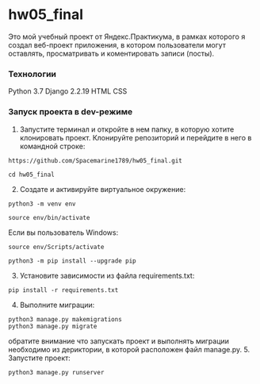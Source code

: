 # hw05_final

Это  мой учебный проект от Яндекс.Практикума, в рамках которого я создал веб-проект приложения, в котором пользователи могут оставлять, просматривать и коментировать записи (посты).
### Технологии
Python 3.7
Django 2.2.19
HTML
CSS

### Запуск проекта в dev-режиме
1. Запустите терминал и откройте в нем папку, в которую хотите клонировать проект.
Клонируйте репозиторий и перейдите в него в командной строке:
```
https://github.com/Spacemarine1789/hw05_final.git
```
```
cd hw05_final
```
2. Cоздате и активируйте виртуальное окружение:
```
python3 -m venv env
```
```
source env/bin/activate
```
Если вы пользователь Windows:
```
source env/Scripts/activate
```
```
python3 -m pip install --upgrade pip
```
3. Установите зависимости из файла requirements.txt:
```
pip install -r requirements.txt
```
4. Выполните миграции:
```
python3 manage.py makemigrations
python3 manage.py migrate
```
обратите внимание что запускать проект и выполнять миграции необходимо из дериктории, в которой расположен файл manage.py.
5. Запустите проект:
```
python3 manage.py runserver
```
